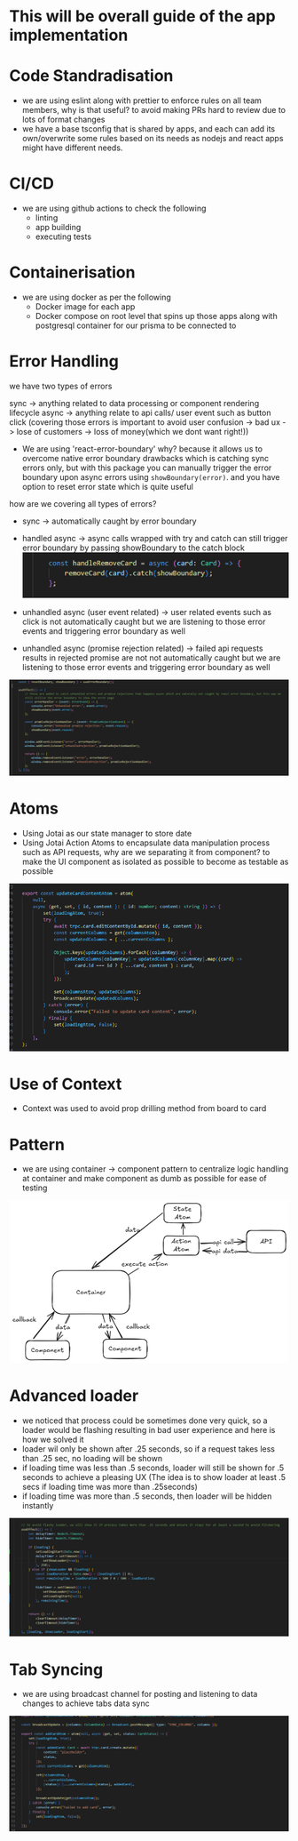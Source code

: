 # This will be overall guide of the app implementation


# Code Standradisation

- we are using eslint along with prettier to enforce rules on all team members, why is that useful? to avoid making PRs hard to review due to lots of format changes
- we have a base tsconfig that is shared by apps, and each can add its own/overwrite some rules based on its needs as nodejs and react apps might have different needs.

# CI/CD

- we are using github actions to check the following
    - linting
    - app building
    - executing tests


# Containerisation

- we are using docker as per the following
    - Docker image for each app
    - Docker compose on root level that spins up those apps along with postgresql container for our prisma to be connected to


# Error Handling

we have two types of errors

sync -> anything related to data processing or component rendering lifecycle
async -> anything relate to api calls/ user event such as button click (covering those errors is important to avoid user confusion -> bad ux -> lose of customers -> loss of money(which we dont want right!))

- We are using 'react-error-boundary'
    why? because it allows us to overcome native error boundary drawbacks which is catching sync errors only, but with this package you can manually trigger the error boundary upon async errors using `showBoundary(error)`. and you have option to reset error state which is quite useful

how are we covering all types of errors?

- sync -> automatically caught by error boundary
- handled async -> async calls wrapped with try and catch can still trigger error boundary by passing showBoundary to the catch block
![alt text](image.png)

- unhandled async (user event related) -> user related events such as click is not automatically caught but we are listening to those error events and triggering error boundary as well
- unhandled  async (promise rejection related) -> failed api requests results in rejected promise are not not automatically caught but we are listening to those error events and triggering error boundary as well

![alt text](image-1.png)


# Atoms

- Using Jotai as our state manager to store date
- Using Jotai Action Atoms to encapsulate data manipulation process such as API requests, why are we separating it from component? to make the UI component as isolated as possible to become as testable as possible

![alt text](image-2.png)


# Use of Context

- Context was used to avoid prop drilling method from board to card

# Pattern

- we are using container -> component pattern to centralize logic handling at container and make component as dumb as possible for ease of testing

![alt text](Untitled-2024-12-20-2258.png)

# Advanced loader

- we noticed that process could be sometimes done very quick, so a loader would be flashing resulting in bad user experience and here is how we solved it
- loader wil only be shown after .25 seconds, so if a request takes less than .25 sec, no loading will be shown
- if loading time was less than .5 seconds, loader will still be shown for .5 seconds to achieve a pleasing UX (The idea is to show loader at least .5 secs if loading time was more than .25seconds)
- if loading time was more than .5 seconds, then loader will be hidden instantly 

![alt text](image-3.png)

# Tab Syncing

- we are using broadcast channel for posting and listening to data changes to achieve tabs data sync

![alt text](image-4.png)